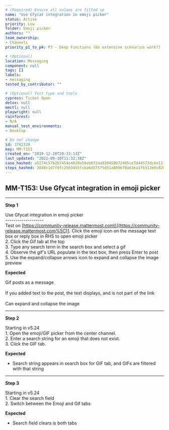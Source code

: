 ```yaml
---
# (Required) Ensure all values are filled up
name: "Use Gfycat integration in emoji picker"
status: Active
priority: Low
folder: Emoji picker
authors: ""
team_ownership: 
- Channels
priority_p1_to_p4: P3 - Deep Functions (Do extensive scenarios work?)

# (Optional)
location: Messaging
component: null
tags: []
labels: 
- messaging
tested_by_contributor: ""

# (Optional) Test type and tools
cypress: Ticket Open
detox: null
mmctl: null
playwright: null
rainforest: 
- N/A
manual_test_environments:
- Desktop

# Do not change
id: 3742339
key: MM-T153
created_on: "2019-12-20T20:33:13Z"
last_updated: "2022-09-10T11:32:38Z"
case_hashed: a5274c57b2b7454e4029a58eb8f2aa920458b72485ce7d44573dc6e11193587ce23c91baabf6703318983b0b347e1566
steps_hashed: 3849c1d7f0fc2503455fcba6d575f5d51a8096f8a63ea1fb313e0c820f50926d058ddeeab62a7dc64c9b569ac2b92480
---
```


<!-- (Auto-generated) Based on frontmatter's "key" and "name" -->

## MM-T153: Use Gfycat integration in emoji picker

---

**Step 1**

Use Gfycat integration in emoji picker\
\-------------------\
Test on [https://community-release.mattermost.com\\](https://community-release.mattermost.com%5C)1. Click the emoji icon on the message text box or reply box in RHS to open emoji picker\
2\. Click the Gif tab at the top\
3\. Type any search term in the search box and select a gif\
4\. Observe the gif's URL populate in the text box, then press Enter to post\
5\. Use the expand/collapse arrows icon to expand and collapse the image preview

**Expected**

Gif posts as a message\
\
If you added text to the post, the text displays, and is not part of the link\
\
Can expand and collapse the image

---

**Step 2**

Starting in v5.24\
1\. Open the emoji/GIF picker from the center channel.\
2\. Enter a search string for an emoji that does not exist.\
3\. Click the GIF tab.

**Expected**

- Search string appears in search box for GIF tab, and GIFs are filtered with that string

---

**Step 3**

Starting in v5.24\
1\. Clear the search field\
2\. Switch between the Emoji and Gif tabs

**Expected**

- Search field clears is both tabs
